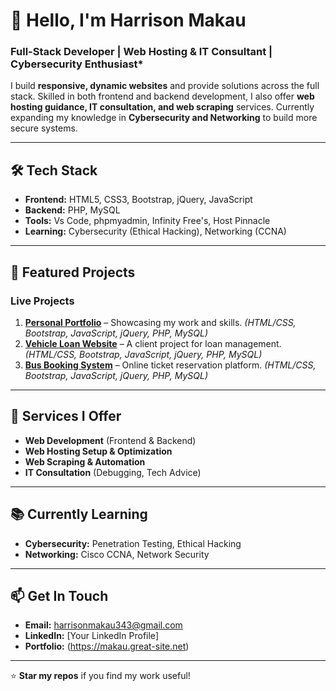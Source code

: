 # 👋 Hello, I'm Harrison Makau  

### Full-Stack Developer | Web Hosting & IT Consultant | Cybersecurity Enthusiast*  

I build **responsive, dynamic websites** and provide solutions across the full stack. Skilled in both frontend and backend development, I also offer **web hosting guidance, IT consultation, and web scraping** services. Currently expanding my knowledge in **Cybersecurity and Networking** to build more secure systems.  

---  

## 🛠 **Tech Stack**  
- **Frontend:** HTML5, CSS3, Bootstrap, jQuery, JavaScript  
- **Backend:** PHP, MySQL  
- **Tools:** Vs Code, phpmyadmin, Infinity Free's, Host Pinnacle
- **Learning:** Cybersecurity (Ethical Hacking), Networking (CCNA)  

---  

## 🌟 **Featured Projects**  

### **Live Projects**  
1. **[Personal Portfolio](makau.great-site.net)** – Showcasing my work and skills.  *(HTML/CSS, Bootstrap, JavaScript, jQuery, PHP, MySQL)* 
2. **[Vehicle Loan Website](https://www.george-easygari.co.ke)** – A client project for loan management.  *(HTML/CSS, Bootstrap, JavaScript, jQuery, PHP, MySQL)* 
3. **[Bus Booking System](harrison.lovestoblog.com)** – Online ticket reservation platform. *(HTML/CSS, Bootstrap, JavaScript, jQuery, PHP, MySQL)*  

---  

## 💼 **Services I Offer**  
- **Web Development** (Frontend & Backend)  
- **Web Hosting Setup & Optimization**  
- **Web Scraping & Automation**  
- **IT Consultation** (Debugging, Tech Advice)  

---  

## 📚 **Currently Learning**  
- **Cybersecurity:** Penetration Testing, Ethical Hacking  
- **Networking:** Cisco CCNA, Network Security  

---  

## 📫 **Get In Touch**  
- **Email:** harrisonmakau343@gmail.com
- **LinkedIn:** [Your LinkedIn Profile]  
- **Portfolio:** (https://makau.great-site.net)  

---  

⭐ **Star my repos** if you find my work useful!  
